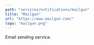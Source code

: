 ```yaml
---
path: "services/notifications/mailgun"
title: "Mailgun"
url: "https://www.mailgun.com/"
logo: "mailgun.png"
---
```


Email sending service.
